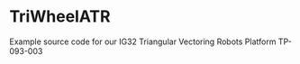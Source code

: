 TriWheelATR
===========

Example source code for our IG32 Triangular Vectoring Robots Platform TP-093-003
